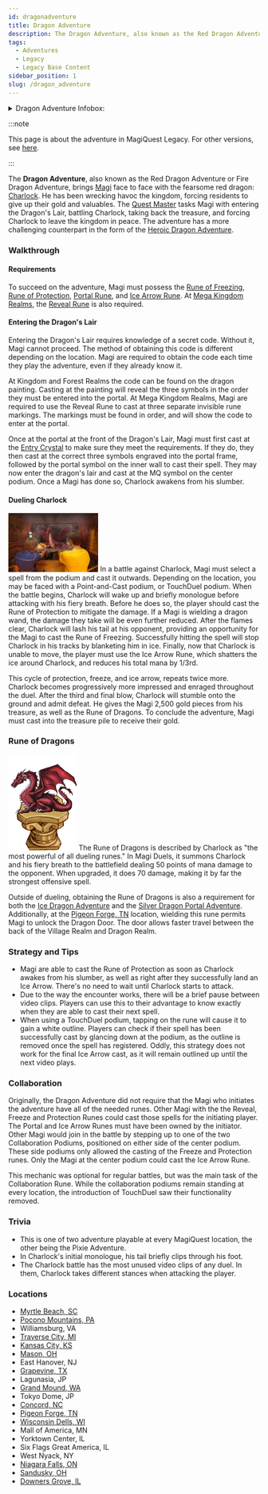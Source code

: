 ```yaml
---
id: dragonadventure
title: Dragon Adventure
description: The Dragon Adventure, also known as the Red Dragon Adventure or Fire Dragon Adventure, brings Magi face to face with the fearsome red dragon Charlock.
tags:
  - Adventures
  - Legacy
  - Legacy Base Content
sidebar_position: 1
slug: /dragon_adventure
---
```


<details>
  <summary>Dragon Adventure Infobox:</summary>
  | Dragon Adventure |
  | --- |
  | <img src="\img\docs\one-time\Adventures\Adventures_in_MagiQuest_Legacy\Dragon_Adventure\Dragon_Adventure_Art.webp" alt="Dragon Adventure Art" width="270" hight="338" title="Dragon Adventure Art"></img> |

  | General Information |  |
  | --- | --- |
  | Content Set | [Legacy Base Content](docs\Info_About_MagiQuest\Content_Sets\Legacy_Base_Content.md) |
  | Adventure Giver | [Quest Master](docs\Missing_Page.md) |
  | Reward Giver | [Charlock](docs\Missing_Page.md) |
  | Prerequisites | - [Rune of Freezing](docs\Missing_Page.md) <br></br> - [Rune of Protection](docs\Missing_Page.md) <br></br> - [Portal Rune](docs\Missing_Page.md) <br></br> - [Ice Arrow Rune](docs\Missing_Page.md) <br></br> - [Reveal Rune](docs\Missing_Page.md) ([Myrtle Beach, SC](docs\Missing_Page.md) and Tokyo Dome, JP) |

  | Rewards |  |  |
  | --- | --- | --- |
  | ***Gold*** | ***XP*** | ***Rune*** |
  | 2500 <img src="\img\docs\multi-use\infobox-assets\Gold.webp" alt="Gold Icon" width="24" hight="24" title="Gold Icon"></img> | 500 <img src="\img\docs\multi-use\infobox-assets\XP.webp" alt="XP Icon" width="24" hight="25" title="XP Icon"></img> | Rune of Dragons |

  | In Other Versions |  |
  | --- | --- |
  | [MagiQuest Chronicles](docs\Missing_Page.md) | [MagiQuest Plus](docs\Missing_Page.md) |
</details>

:::note

This page is about the adventure in MagiQuest Legacy. For other versions, see [here](docs\Missing_Page.md).

:::

The **Dragon Adventure**, also known as the Red Dragon Adventure or Fire Dragon Adventure, brings [Magi](docs\Info_About_MagiQuest\Magi.md) face to face with the fearsome red dragon: [Charlock](docs\Missing_Page.md). He has been wrecking havoc the kingdom, forcing residents to give up their gold and valuables. The [Quest Master](docs\Missing_Page.md) tasks Magi with entering the Dragon's Lair, battling Charlock, taking back the treasure, and forcing Charlock to leave the kingdom in peace. The adventure has a more challenging counterpart in the form of the [Heroic Dragon Adventure](docs\Adventures\Adventures_in_MagiQuest_Legacy\Heroic_Dragon_Adventure.md).

### Walkthrough

#### Requirements

To succeed on the adventure, Magi must possess the [Rune of Freezing](docs\Missing_Page.md), [Rune of Protection](docs\Missing_Page.md), [Portal Rune](docs\Missing_Page.md), and [Ice Arrow Rune](docs\Missing_Page.md). At [Mega Kingdom Realms](docs\Realm_Locations\index.mdx), the [Reveal Rune](docs\Missing_Page.md) is also required.

#### Entering the Dragon's Lair

Entering the Dragon's Lair requires knowledge of a secret code. Without it, Magi cannot proceed. The method of obtaining this code is different depending on the location. Magi are required to obtain the code each time they play the adventure, even if they already know it.

At Kingdom and Forest Realms the code can be found on the dragon painting. Casting at the painting will reveal the three symbols in the order they must be entered into the portal. At Mega Kingdom Realms, Magi are required to use the Reveal Rune to cast at three separate invisible rune markings. The markings must be found in order, and will show the code to enter at the portal.

Once at the portal at the front of the Dragon's Lair, Magi must first cast at the [Entry Crystal](docs\Missing_Page.md) to make sure they meet the requirements. If they do, they then cast at the correct three symbols engraved into the portal frame, followed by the portal symbol on the inner wall to cast their spell. They may now enter the dragon's lair and cast at the MQ symbol on the center podium. Once a Magi has done so, Charlock awakens from his slumber.

#### Dueling Charlock

<img src="\img\docs\one-time\Adventures\Adventures_in_MagiQuest_Legacy\Dragon_Adventure\Charlock_Promo_Image.webp" alt="A duel against Charlock in Myrtle Beach, SC" width="180" hight="117" title="A duel against Charlock in Myrtle Beach, SC"></img> In a battle against Charlock, Magi must select a spell from the podium and cast it outwards. Depending on the location, you may be faced with a Point-and-Cast podium, or TouchDuel podium. When the battle begins, Charlock will wake up and briefly monologue before attacking with his fiery breath. Before he does so, the player should cast the Rune of Protection to mitigate the damage. If a Magi is wielding a dragon wand, the damage they take will be even further reduced. After the flames clear, Charlock will lash his tail at his opponent, providing an opportunity for the Magi to cast the Rune of Freezing. Successfully hitting the spell will stop Charlock in his tracks by blanketing him in ice. Finally, now that Charlock is unable to move, the player must use the Ice Arrow Rune, which shatters the ice around Charlock, and reduces his total mana by 1/3rd.

This cycle of protection, freeze, and ice arrow, repeats twice more. Charlock becomes progressively more impressed and enraged throughout the duel. After the third and final blow, Charlock will stumble onto the ground and admit defeat. He gives the Magi 2,500 gold pieces from his treasure, as well as the Rune of Dragons. To conclude the adventure, Magi must cast into the treasure pile to receive their gold.

### Rune of Dragons

<img src="\img\docs\one-time\Adventures\Adventures_in_MagiQuest_Legacy\Dragon_Adventure\Dragon_rune.webp" alt="The Rune of Dragons" width="137" hight="192" title="The Rune of Dragons"></img> The Rune of Dragons is described by Charlock as "the most powerful of all dueling runes." In Magi Duels, it summons Charlock and his fiery breath to the battlefield dealing 50 points of mana damage to the opponent. When upgraded, it does 70 damage, making it by far the strongest offensive spell.

Outside of dueling, obtaining the Rune of Dragons is also a requirement for both the [Ice Dragon Adventure](docs\Missing_Page.md) and the [Silver Dragon Portal Adventure](docs\Missing_Page.md). Additionally, at the [Pigeon Forge, TN](docs\Realm_Locations\Pigeon_Forge_TN.md) location, wielding this rune permits Magi to unlock the Dragon Door. The door allows faster travel between the back of the Village Realm and Dragon Realm.

### Strategy and Tips

- Magi are able to cast the Rune of Protection as soon as Charlock awakes from his slumber, as well as right after they successfully land an Ice Arrow. There's no need to wait until Charlock starts to attack.
- Due to the way the encounter works, there will be a brief pause between video clips. Players can use this to their advantage to know exactly when they are able to cast their next spell.
- When using a TouchDuel podium, tapping on the rune will cause it to gain a white outline. Players can check if their spell has been successfully cast by glancing down at the podium, as the outline is removed once the spell has registered. Oddly, this strategy does not work for the final Ice Arrow cast, as it will remain outlined up until the next video plays.

### Collaboration

Originally, the Dragon Adventure did not require that the Magi who initiates the adventure have all of the needed runes. Other Magi with the the Reveal, Freeze and Protection Runes could cast those spells for the initiating player. The Portal and Ice Arrow Runes must have been owned by the initiator. Other Magi would join in the battle by stepping up to one of the two Collaboration Podiums, positioned on either side of the center podium. These side podiums only allowed the casting of the Freeze and Protection runes. Only the Magi at the center podium could cast the Ice Arrow Rune.

This mechanic was optional for regular battles, but was the main task of the Collaboration Rune. While the collaboration podiums remain standing at every location, the introduction of TouchDuel saw their functionality removed.

### Trivia

- This is one of two adventure playable at every MagiQuest location, the other being the Pixie Adventure.
- In Charlock's initial monologue, his tail briefly clips through his foot.
- The Charlock battle has the most unused video clips of any duel. In them, Charlock takes different stances when attacking the player.

### Locations

- [Myrtle Beach, SC](docs\Missing_Page.md)
- [Pocono Mountains, PA](docs\Missing_Page.md)
- Williamsburg, VA
- [Traverse City, MI](docs\Missing_Page.md)
- [Kansas City, KS](docs\Missing_Page.md)
- [Mason, OH](docs\Missing_Page.md)
- East Hanover, NJ
- [Grapevine, TX](docs\Missing_Page.md)
- Lagunasia, JP
- [Grand Mound, WA](docs\Missing_Page.md)
- Tokyo Dome, JP
- [Concord, NC](docs\Missing_Page.md)
- [Pigeon Forge, TN](docs\Realm_Locations\Pigeon_Forge_TN.md)
- [Wisconsin Dells, WI](docs\Missing_Page.md)
- Mall of America, MN
- Yorktown Center, IL
- Six Flags Great America, IL
- West Nyack, NY
- [Niagara Falls, ON](docs\Missing_Page.md)
- [Sandusky, OH](docs\Missing_Page.md)
- [Downers Grove, IL](docs\Missing_Page.md)